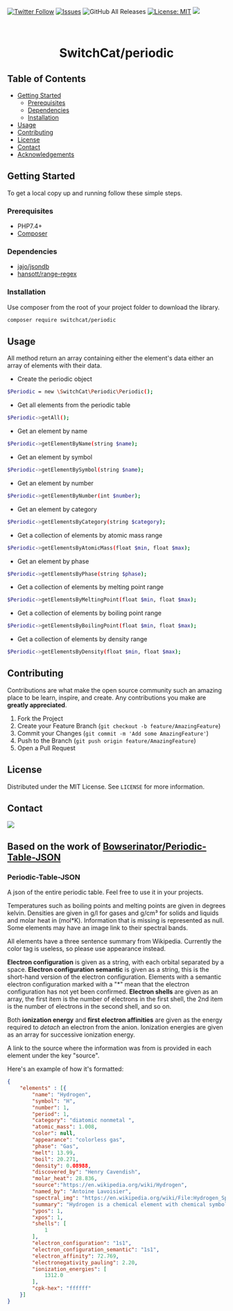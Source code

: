<!-- PROJECT SHIELDS -->
[![Twitter Follow](https://img.shields.io/twitter/follow/SwitchcatA?style=social)](https://twitter.com/SwitchcatA)
[![Issues](https://img.shields.io/github/issues/SwitchCat/framework.svg?style=flat-square)](https://github.com/SwitchCat/periodic/issues)
![GitHub All Releases](https://img.shields.io/github/downloads/SwitchCat/periodic/total?logo=GitHub)
[![License: MIT](https://img.shields.io/badge/License-MIT-yellow.svg)](https://opensource.org/licenses/MIT)
<img src="https://img.shields.io/static/v1?label=SwitchCat&message=Framework&color=ff7701&style=flat-square" />

<br>
<p align="center">
  <h1 align="center">SwitchCat/periodic</h1>
</p>

<!-- TABLE OF CONTENTS -->
## Table of Contents

* [Getting Started](#getting-started)
  * [Prerequisites](#prerequisites)
  * [Dependencies](#dependencies)
  * [Installation](#installation)
* [Usage](#usage)
* [Contributing](#contributing)
* [License](#license)
* [Contact](#contact)
* [Acknowledgements](#acknowledgements)

<!-- GETTING STARTED -->
## Getting Started

To get a local copy up and running follow these simple steps.

<!-- PREREQUISITES -->
### Prerequisites

* PHP7.4+
* [Composer](https://getcomposer.org/)

<!-- DEPENDENCIES -->
### Dependencies

* [jajo/jsondb](https://packagist.org/packages/jajo/jsondb)
* [hansott/range-regex](https://github.com/hansott/range-regex)

<!-- INSTALLATION -->
### Installation

Use composer from the root of your project folder to download the library.
```sh
composer require switchcat/periodic
```

<!-- USAGE EXAMPLES -->
## Usage

<p>All method return an array containing either the element's data either an array of elements with their data.</p>

* Create the periodic object
```sh
$Periodic = new \SwitchCat\Periodic\Periodic();
```
* Get all elements from the periodic table
```sh
$Periodic->getAll();
```
* Get an element by name
```sh
$Periodic->getElementByName(string $name);
```
* Get an element by symbol
```sh
$Periodic->getElementBySymbol(string $name);
```
* Get an element by number
```sh
$Periodic->getElementByNumber(int $number);
```
* Get an element by category
```sh
$Periodic->getElementsByCategory(string $category);
```
* Get a collection of elements by atomic mass range 
```sh
$Periodic->getElementsByAtomicMass(float $min, float $max);
```
* Get an element by phase
```sh
$Periodic->getElementsByPhase(string $phase);
```
* Get a collection of elements by melting point range  
```sh
$Periodic->getElementsByMeltingPoint(float $min, float $max);
```
* Get a collection of elements by boiling point range
```sh
$Periodic->getElementsByBoilingPoint(float $min, float $max);
```
* Get a collection of elements by density range
```sh
$Periodic->getElementsByDensity(float $min, float $max);
```

<!-- CONTRIBUTING -->
## Contributing

Contributions are what make the open source community such an amazing place to be learn, inspire, and create. Any contributions you make are **greatly appreciated**.

1. Fork the Project
2. Create your Feature Branch (`git checkout -b feature/AmazingFeature`)
3. Commit your Changes (`git commit -m 'Add some AmazingFeature'`)
4. Push to the Branch (`git push origin feature/AmazingFeature`)
5. Open a Pull Request



<!-- LICENSE -->
## License

Distributed under the MIT License. See `LICENSE` for more information.



<!-- CONTACT -->
## Contact

<a href="https://switchcat.agency" ><img src="https://img.shields.io/static/v1?label=SwitchCat&message=Agency&color=ff7701&style=for-the-badge" /></a>

<!-- ACKNOWLEDGEMENTS -->

## Based on the work of <a href="https://github.com/Bowserinator/Periodic-Table-JSON" >Bowserinator/Periodic-Table-JSON</a>

### Periodic-Table-JSON
A json of the entire periodic table. Feel free to use it in your projects.

Temperatures such as boiling points and melting points are given in degrees kelvin.  Densities are given in g/l for gases and g/cm³ for solids and liquids and molar heat in (mol*K).
Information that is missing is represented as null. Some elements may have an image link to their spectral bands.

All elements have a three sentence summary from Wikipedia. Currently the color tag is useless, so please use appearance instead.

**Electron configuration** is given as a string, with each orbital separated by a space.  **Electron configuration semantic** is given as a string, this is the short-hand version of the electron configuration. Elements with a semantic electron configuration marked with a "*" mean that the electron configuration has not yet been confirmed. **Electron shells** are given as an array, the first item is the number of electrons in the first shell, the 2nd item is the number of electrons in the second shell, and so on.

Both **ionization energy** and **first electron affinities** are given as the energy required to *detach* an electron from the anion.  Ionization energies are given as an array for successive ionization energy.

A link to the source where the information was from is provided in each element under the key "source".

Here's an example of how it's formatted:
```json
{
	"elements" : [{
		"name": "Hydrogen",
		"symbol": "H",
		"number": 1,
		"period": 1,
		"category": "diatomic nonmetal ",
		"atomic_mass": 1.008,
		"color": null,
		"appearance": "colorless gas",
		"phase": "Gas",
		"melt": 13.99,
		"boil": 20.271,
		"density": 0.08988,
		"discovered_by": "Henry Cavendish",
		"molar_heat": 28.836,
		"source":"https://en.wikipedia.org/wiki/Hydrogen",
		"named_by": "Antoine Lavoisier",
		"spectral_img": "https://en.wikipedia.org/wiki/File:Hydrogen_Spectra.jpg",
		"summary": "Hydrogen is a chemical element with chemical symbol H and atomic number 1. With an atomic weight of 1.00794 u, hydrogen is the lightest element on the periodic table. Its monatomic form (H) is the most abundant chemical substance in the Universe, constituting roughly 75% of all baryonic mass.",
		"ypos": 1,
		"xpos": 1,
		"shells": [
			1
		],
		"electron_configuration": "1s1",
		"electron_configuration_semantic": "1s1", 
		"electron_affinity": 72.769,
		"electronegativity_pauling": 2.20,
		"ionization_energies": [
			1312.0
		],
		"cpk-hex": "ffffff"
	}]
}
```

